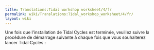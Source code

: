 ```yaml
---
title: Translations:Tidal workshop worksheet/4/fr
permalink: wiki/Translations:Tidal_workshop_worksheet/4/fr/
layout: wiki
---
```


Une fois que l'installation de Tidal Cycles est terminée, veuillez
suivre la procédure de démarrage suivante à chaque fois que vous
souhaiterez lancer Tidal Cycles :
